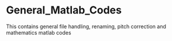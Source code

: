 General_Matlab_Codes
====================

This contains general file handling, renaming, pitch correction and mathematics matlab codes
